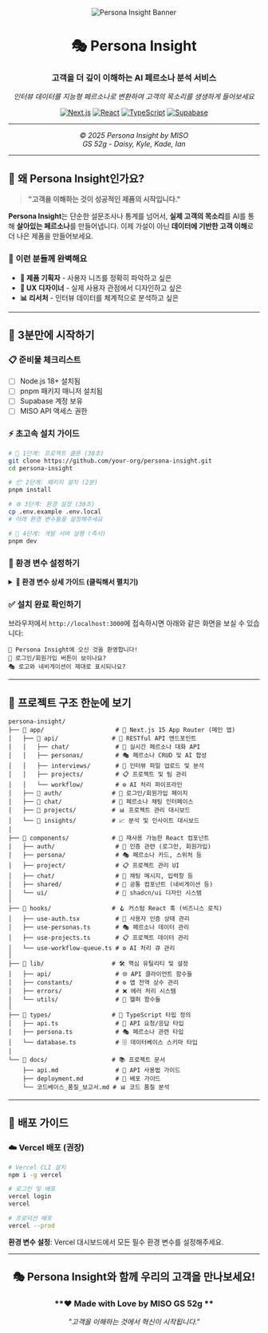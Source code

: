 <div align="center">

![Persona Insight Banner](https://github.com/user-attachments/assets/persona-insight-banner.png)

# 🎭 Persona Insight

### **고객을 더 깊이 이해하는 AI 페르소나 분석 서비스**

*인터뷰 데이터를 지능형 페르소나로 변환하여 고객의 목소리를 생생하게 들어보세요*

[![Next.js](https://img.shields.io/badge/Next.js-15-black?style=for-the-badge&logo=next.js)](https://nextjs.org/)
[![React](https://img.shields.io/badge/React-19-61DAFB?style=for-the-badge&logo=react)](https://reactjs.org/)
[![TypeScript](https://img.shields.io/badge/TypeScript-5-3178C6?style=for-the-badge&logo=typescript)](https://www.typescriptlang.org/)
[![Supabase](https://img.shields.io/badge/Supabase-3ECF8E?style=for-the-badge&logo=supabase)](https://supabase.io/)

---

*© 2025 Persona Insight by MISO*  
*GS 52g - Daisy, Kyle, Kade, Ian*

</div>

---

## 🌟 **왜 Persona Insight인가요?**

> **"고객을 이해하는 것이 성공적인 제품의 시작입니다."**

**Persona Insight**는 단순한 설문조사나 통계를 넘어서, **실제 고객의 목소리**를 AI를 통해 **살아있는 페르소나**를 만들어냅니다. 이제 가설이 아닌 **데이터에 기반한 고객 이해**로 더 나은 제품을 만들어보세요.

### 🎯 **이런 분들께 완벽해요**
- **💼 제품 기획자** - 사용자 니즈를 정확히 파악하고 싶은
- **🎨 UX 디자이너** - 실제 사용자 관점에서 디자인하고 싶은  
- **📊 리서처** - 인터뷰 데이터를 체계적으로 분석하고 싶은

---

## 🚀 **3분만에 시작하기**

### **📋 준비물 체크리스트**
- [ ] Node.js 18+ 설치됨
- [ ] pnpm 패키지 매니저 설치됨
- [ ] Supabase 계정 보유
- [ ] MISO API 액세스 권한

### **⚡ 초고속 설치 가이드**

```bash
# 🚀 1단계: 프로젝트 클론 (30초)
git clone https://github.com/your-org/persona-insight.git
cd persona-insight

# 📦 2단계: 패키지 설치 (2분)
pnpm install

# ⚙️ 3단계: 환경 설정 (30초)
cp .env.example .env.local
# 아래 환경 변수들을 설정해주세요

# 🎉 4단계: 개발 서버 실행 (즉시)
pnpm dev
```

### **🔧 환경 변수 설정하기**

<details>
<summary><strong>📝 환경 변수 상세 가이드 (클릭해서 펼치기)</strong></summary>

```env
# 🔹 Supabase 설정 (필수)
NEXT_PUBLIC_SUPABASE_URL=https://your-project.supabase.co
NEXT_PUBLIC_SUPABASE_ANON_KEY=eyJhbGciOiJIUzI1NiIsInR5cCI6IkpXVCJ9...

# 🔹 MISO API 설정 (필수)
MISO_API_URL=https://api.holdings.miso.gs
MISO_API_KEY=your-miso-api-key-here

# 🔹 OpenAI 설정 (선택사항 - 추가 기능용)
OPENAI_API_KEY=sk-proj-...

# 🔹 기본 애플리케이션 설정
NEXT_PUBLIC_BASE_URL=http://localhost:3000
NODE_ENV=development
```

**💡 팁:** 
- Supabase 키는 [Supabase 대시보드](https://app.supabase.com) → 프로젝트 설정에서 확인
- MISO API 키는 MISO 담당자에게 문의
- 모든 키는 `.env.local` 파일에 안전하게 저장됩니다

</details>

### **✅ 설치 완료 확인하기**

브라우저에서 `http://localhost:3000`에 접속하시면 아래와 같은 화면을 보실 수 있습니다:

```
🎉 Persona Insight에 오신 것을 환영합니다!
👤 로그인/회원가입 버튼이 보이나요?
🎭 로고와 네비게이션이 제대로 표시되나요?
```

---

## 📁 **프로젝트 구조 한눈에 보기**

```
persona-insight/
├── 📁 app/                    # 🎯 Next.js 15 App Router (메인 앱)
│   ├── 📁 api/               # 🔌 RESTful API 엔드포인트
│   │   ├── chat/             # 💬 실시간 페르소나 대화 API
│   │   ├── personas/         # 🎭 페르소나 CRUD 및 AI 합성
│   │   ├── interviews/       # 🎤 인터뷰 파일 업로드 및 분석
│   │   ├── projects/         # 📋 프로젝트 및 팀 관리
│   │   └── workflow/         # ⚙️ AI 처리 파이프라인
│   ├── 📁 auth/              # 🔐 로그인/회원가입 페이지
│   ├── 📁 chat/              # 💬 페르소나 채팅 인터페이스
│   ├── 📁 projects/          # 📊 프로젝트 관리 대시보드
│   └── 📁 insights/          # 📈 분석 및 인사이트 대시보드
│
├── 📁 components/            # 🧩 재사용 가능한 React 컴포넌트
│   ├── auth/                 # 🔐 인증 관련 (로그인, 회원가입)
│   ├── persona/              # 🎭 페르소나 카드, 스위처 등
│   ├── project/              # 📋 프로젝트 관리 UI
│   ├── chat/                 # 💬 채팅 메시지, 입력창 등
│   ├── shared/               # 🔄 공통 컴포넌트 (네비게이션 등)
│   └── ui/                   # 🎨 shadcn/ui 디자인 시스템
│
├── 📁 hooks/                 # 🪝 커스텀 React 훅 (비즈니스 로직)
│   ├── use-auth.tsx          # 👤 사용자 인증 상태 관리
│   ├── use-personas.ts       # 🎭 페르소나 데이터 관리
│   ├── use-projects.ts       # 📋 프로젝트 데이터 관리
│   └── use-workflow-queue.ts # ⚙️ AI 처리 큐 관리
│
├── 📁 lib/                   # 🛠️ 핵심 유틸리티 및 설정
│   ├── api/                  # 🌐 API 클라이언트 함수들
│   ├── constants/            # ⚙️ 앱 전역 상수 관리
│   ├── errors/               # ❌ 에러 처리 시스템
│   └── utils/                # 🔧 헬퍼 함수들
│
├── 📁 types/                 # 📝 TypeScript 타입 정의
│   ├── api.ts                # 🔌 API 요청/응답 타입
│   ├── persona.ts            # 🎭 페르소나 관련 타입
│   └── database.ts           # 🗄️ 데이터베이스 스키마 타입
│
└── 📁 docs/                  # 📚 프로젝트 문서
    ├── api.md                # 🔌 API 사용법 가이드
    ├── deployment.md         # 🚀 배포 가이드
    └── 코드베이스_품질_보고서.md # 📊 코드 품질 분석
```

---

## 🚀 **배포 가이드**

### **☁️ Vercel 배포 (권장)**

```bash
# Vercel CLI 설치
npm i -g vercel

# 로그인 및 배포
vercel login
vercel

# 프로덕션 배포
vercel --prod
```

**환경 변수 설정**: Vercel 대시보드에서 모든 필수 환경 변수를 설정해주세요.

---

<div align="center">

## **🎭 Persona Insight와 함께 우리의 고객을 만나보세요!**

### **❤️ Made with Love by MISO GS 52g **

*"고객을 이해하는 것에서 혁신이 시작됩니다."*

</div>